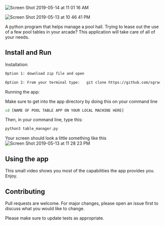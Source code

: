 ![Screen Shot 2019-05-14 at 11 01 16 AM](https://user-images.githubusercontent.com/47371676/57713240-b1d02d80-7637-11e9-8eb1-2dcb607bca84.png)

![Screen Shot 2019-05-13 at 10 46 41 PM](https://user-images.githubusercontent.com/47371676/57669724-ced21580-75d1-11e9-8bde-957f15d0814b.png)



A python program that helps manage a pool hall. Trying to lease out the use of a few pool tables in your arcade? This 
application will take care of all of your needs. 




## Install and Run

Installation:

```bash
Option 1: download zip file and open
```

```bash
Option 2: From your terminal type:   git clone https://github.com/sgracia13/Pool-Table-App.git
```

Running the app:


Make sure to get into the app directory by doing this on your command line
```bash
cd [NAME OF POOL TABLE APP ON YOUR LOCAL MACHINE HERE]
```

Then, in your command line, type this:

```bash
python3 table_manager.py
```
Your screen should look a little something like this 
![Screen Shot 2019-05-13 at 11 28 23 PM](https://user-images.githubusercontent.com/47371676/57670932-17d89880-75d7-11e9-8e6d-ea118fc8939d.png)


## Using the app

This small video shows you most of the capabilities the app provides you. Enjoy.




## Contributing
Pull requests are welcome. For major changes, please open an issue first to discuss what you would like to change.

Please make sure to update tests as appropriate.

